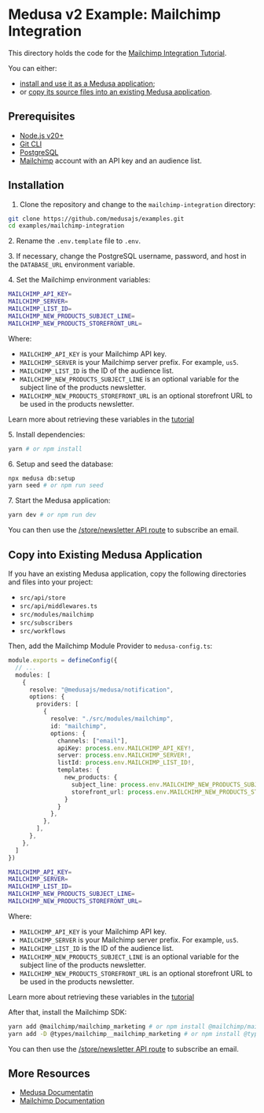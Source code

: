 # Medusa v2 Example: Mailchimp Integration

This directory holds the code for the [Mailchimp Integration Tutorial](https://docs.medusajs.com/resources/integrations/guides/mailchimp).

You can either:

- [install and use it as a Medusa application](#installation);
- or [copy its source files into an existing Medusa application](#copy-into-existing-medusa-application).

## Prerequisites

- [Node.js v20+](https://nodejs.org/en/download)
- [Git CLI](https://git-scm.com/downaloads)
- [PostgreSQL](https://www.postgresql.org/download/)
- [Mailchimp](https://mailchimp.com/) account with an API key and an audience list.

## Installation

1. Clone the repository and change to the `mailchimp-integration` directory:

```bash
git clone https://github.com/medusajs/examples.git
cd examples/mailchimp-integration
```

2\. Rename the `.env.template` file to `.env`.

3\. If necessary, change the PostgreSQL username, password, and host in the `DATABASE_URL` environment variable.

4\. Set the Mailchimp environment variables:

```bash
MAILCHIMP_API_KEY=
MAILCHIMP_SERVER=
MAILCHIMP_LIST_ID=
MAILCHIMP_NEW_PRODUCTS_SUBJECT_LINE=
MAILCHIMP_NEW_PRODUCTS_STOREFRONT_URL=
```

Where:

- `MAILCHIMP_API_KEY` is your Mailchimp API key.
- `MAILCHIMP_SERVER` is your Mailchimp server prefix. For example, `us5`.
- `MAILCHIMP_LIST_ID` is the ID of the audience list.
- `MAILCHIMP_NEW_PRODUCTS_SUBJECT_LINE` is an optional variable for the subject line of the products newsletter.
- `MAILCHIMP_NEW_PRODUCTS_STOREFRONT_URL` is an optional storefront URL to be used in the products newsletter.

Learn more about retrieving these variables in the [tutorial](https://docs.medusajs.com/resources/integrations/guides/mailchimp#h-set-environment-variables)

5\. Install dependencies:

```bash
yarn # or npm install
```

6\. Setup and seed the database:

```bash
npx medusa db:setup
yarn seed # or npm run seed
```

7\. Start the Medusa application:

```bash
yarn dev # or npm run dev
```

You can then use the [/store/newsletter API route](./src/api/store/newsletter/route.ts) to subscribe an email.

## Copy into Existing Medusa Application

If you have an existing Medusa application, copy the following directories and files into your project:

- `src/api/store`
- `src/api/middlewares.ts`
- `src/modules/mailchimp`
- `src/subscribers`
- `src/workflows`

Then, add the Mailchimp Module Provider to `medusa-config.ts`:

```ts
module.exports = defineConfig({
  // ...
  modules: [
    {
      resolve: "@medusajs/medusa/notification",
      options: {
        providers: [
          {
            resolve: "./src/modules/mailchimp",
            id: "mailchimp",
            options: {
              channels: ["email"],
              apiKey: process.env.MAILCHIMP_API_KEY!,
              server: process.env.MAILCHIMP_SERVER!,
              listId: process.env.MAILCHIMP_LIST_ID!,
              templates: {
                new_products: {
                  subject_line: process.env.MAILCHIMP_NEW_PRODUCTS_SUBJECT_LINE!,
                  storefront_url: process.env.MAILCHIMP_NEW_PRODUCTS_STOREFRONT_URL!,
                }
              }
            },
          },
        ],
      },
    },
  ]
})
```

```bash
MAILCHIMP_API_KEY=
MAILCHIMP_SERVER=
MAILCHIMP_LIST_ID=
MAILCHIMP_NEW_PRODUCTS_SUBJECT_LINE=
MAILCHIMP_NEW_PRODUCTS_STOREFRONT_URL=
```

Where:

- `MAILCHIMP_API_KEY` is your Mailchimp API key.
- `MAILCHIMP_SERVER` is your Mailchimp server prefix. For example, `us5`.
- `MAILCHIMP_LIST_ID` is the ID of the audience list.
- `MAILCHIMP_NEW_PRODUCTS_SUBJECT_LINE` is an optional variable for the subject line of the products newsletter.
- `MAILCHIMP_NEW_PRODUCTS_STOREFRONT_URL` is an optional storefront URL to be used in the products newsletter.

Learn more about retrieving these variables in the [tutorial](https://docs.medusajs.com/resources/integrations/guides/mailchimp#h-set-environment-variables)

After that, install the Mailchimp SDK:

```bash
yarn add @mailchimp/mailchimp_marketing # or npm install @mailchimp/mailchimp_marketing
yarn add -D @types/mailchimp__mailchimp_marketing # or npm install @types/mailchimp__mailchimp_marketing --save-dev
```

You can then use the [/store/newsletter API route](./src/api/store/newsletter/route.ts) to subscribe an email.

## More Resources

- [Medusa Documentatin](https://docs.medusajs.com)
- [Mailchimp Documentation](https://mailchimp.com/developer/)
